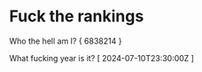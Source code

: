 # Fuck the rankings

Who the hell am I?
{ 6838214 }

What fucking year is it?
[ 2024-07-10T23:30:00Z ]
